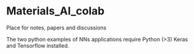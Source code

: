# Materials_AI_colab
Place for notes, papers and discussions

The two python examples of NNs applications require Python (>3) Keras and Tensorflow installed.
